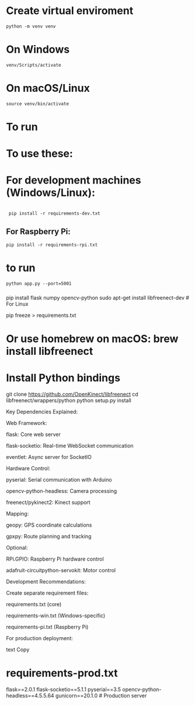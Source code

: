 # Create virtual enviroment
```
python -m venv venv
```


# On Windows
```
venv/Scripts/activate

```

# On macOS/Linux
```
source venv/bin/activate
```

# To run

# To use these:

# For development machines (Windows/Linux):

```

 pip install -r requirements-dev.txt

```
## For Raspberry Pi:

```
pip install -r requirements-rpi.txt

```

# to run
```
python app.py --port=5001

```
###

pip install flask numpy opencv-python
sudo apt-get install libfreenect-dev  # For Linux


pip freeze > requirements.txt
# Or use homebrew on macOS: brew install libfreenect

# Install Python bindings
git clone https://github.com/OpenKinect/libfreenect
cd libfreenect/wrappers/python
python setup.py install


Key Dependencies Explained:

Web Framework:

flask: Core web server

flask-socketio: Real-time WebSocket communication

eventlet: Async server for SocketIO

Hardware Control:

pyserial: Serial communication with Arduino

opencv-python-headless: Camera processing

freenect/pykinect2: Kinect support

Mapping:

geopy: GPS coordinate calculations

gpxpy: Route planning and tracking

Optional:

RPi.GPIO: Raspberry Pi hardware control

adafruit-circuitpython-servokit: Motor control

Development Recommendations:

Create separate requirement files:

requirements.txt (core)

requirements-win.txt (Windows-specific)

requirements-pi.txt (Raspberry Pi)

For production deployment:

text
Copy
# requirements-prod.txt
flask==2.0.1
flask-socketio==5.1.1
pyserial==3.5
opencv-python-headless==4.5.5.64
gunicorn==20.1.0  # Production server

